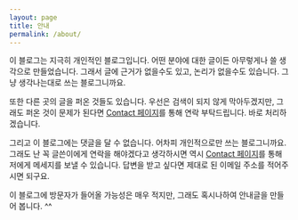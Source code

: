 ```yaml
---
layout: page
title: 안내
permalink: /about/
---
```


이 블로그는 지극히 개인적인 블로그입니다. 어떤 분야에 대한 글이든 아무렇게나 쓸 생각으로 만들었습니다. 그래서 글에 근거가 없을수도 있고, 논리가 없을수도 있습니다. 그냥 생각나는대로 쓰는 블로그니까요.

또한 다른 곳의 글을 퍼온 것들도 있습니다. 우선은 검색이 되지 않게 막아두겠지만, 그래도 퍼온 것이 문제가 된다면 [Contact 페이지](http://www.wizk.tk/contact/)를 통해 연락 부탁드립니다. 바로 처리하겠습니다.

그리고 이 블로그에는 댓글을 달 수 없습니다. 어차피 개인적으로만 쓰는 블로그니까요. 그래도 난 꼭 글쓴이에게 연락을 해야겠다고 생각하시면 역시 [Contact 페이지](http://www.wizk.tk/contact/)를 통해 저에게 메세지를 보낼 수 있습니다. 답변을 받고 싶다면 제대로 된 이메일 주소를 적어주시면 되구요.

이 블로그에 방문자가 들어올 가능성은 매우 적지만, 그래도 혹시나하여 안내글을 만들어 봅니다. ^^